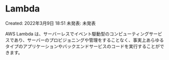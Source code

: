 # Lambda

Created: 2022年3月9日 18:51
未発表: 未発表

AWS Lambda は、サーバーレスでイベント駆動型のコンピューティングサービスであり、サーバーのプロビジョニングや管理をすることなく、事実上あらゆるタイプのアプリケーションやバックエンドサービスのコードを実行することができます。
